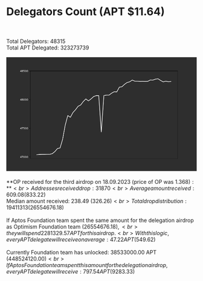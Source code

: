 # Delegators Count (APT $11.64)<br><br>
Total Delegators: 48315<br>
Total APT Delegated: 323273739<br><br>
![Delegators Plot](delegators_plot.png)<br><br>
**OP received for the third airdrop on 18.09.2023 (price of OP was $1.368):**<br>
Addresses received drop: 31870<br>
Average amount received: 609.08 ($833.22)<br>
Median amount received: 238.49 ($326.26)<br>
Total drop distribution: 19411313 ($26554676.18)<br><br>
If Aptos Foundation team spent the same amount for the delegation airdrop as Optimism Foundation team ($26554676.18),<br>
they will spend 2281329.57 APT for this airdrop.<br>
With this logic, every APT delegate will receive on average: 47.22 APT ($549.62)<br><br>
Currently Foundation team has unlocked: 38533000.00 APT ($448524120.00)<br>
If Aptos Foundation team spent this amount for the delegation airdrop, every APT delegate will receive : 797.54 APT ($9283.33)<br>
